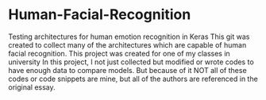 # Human-Facial-Recognition
Testing architectures for human emotion recognition in Keras
This git was created to collect many of the architectures which are capable of human facial recognition. This project was created for one of my classes in university
In this project, I not just collected but modified or wrote codes to have enough data to compare models. 
But because of it NOT all of these codes or code snippets are mine, but all of the authors are referenced in the original essay. 
